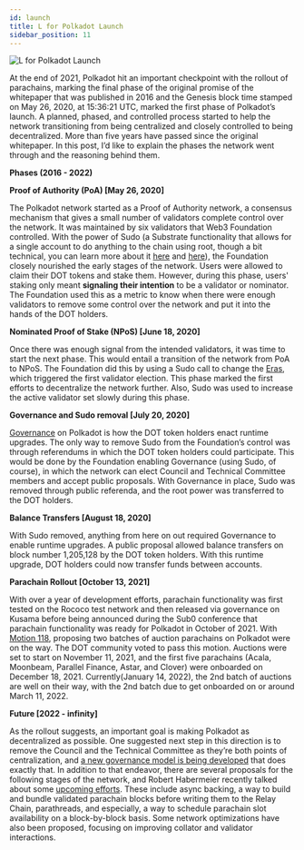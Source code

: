 ```yaml
---
id: launch
title: L for Polkadot Launch
sidebar_position: 11
---
```


![L for Polkadot Launch](assets/L.png)

At the end of 2021, Polkadot hit an important checkpoint with the rollout of parachains, marking the
final phase of the original promise of the whitepaper that was published in 2016 and the Genesis
block time stamped on May 26, 2020, at 15:36:21 UTC, marked the first phase of Polkadot’s launch. A
planned, phased, and controlled process started to help the network transitioning from being
centralized and closely controlled to being decentralized. More than five years have passed since
the original whitepaper. In this post, I’d like to explain the phases the network went through and
the reasoning behind them.

**Phases (2016 - 2022)**

**Proof of Authority (PoA) [May 26, 2020]**

The Polkadot network started as a Proof of Authority network, a consensus mechanism that gives a
small number of validators complete control over the network. It was maintained by six validators
that Web3 Foundation controlled. With the power of Sudo (a Substrate functionality that allows for a
single account to do anything to the chain using root, though a bit technical, you can learn more
about it [here](https://paritytech.github.io/polkadot-sdk/master/pallet_sudo/index.html) and
[here](https://www.shawntabrizi.com/substrate/the-sudo-story-in-substrate/)), the Foundation closely
nourished the early stages of the network. Users were allowed to claim their DOT tokens and stake
them. However, during this phase, users' staking only meant **signaling their intention** to be a
validator or nominator. The Foundation used this as a metric to know when there were enough
validators to remove some control over the network and put it into the hands of the DOT holders.

**Nominated Proof of Stake (NPoS) [June 18, 2020]**

Once there was enough signal from the intended validators, it was time to start the next phase. This
would entail a transition of the network from PoA to NPoS. The Foundation did this by using a Sudo
call to change the
[Eras](https://support.polkadot.network/support/solutions/articles/65000168050-what-is-an-era-),
which triggered the first validator election. This phase marked the first efforts to decentralize
the network further. Also, Sudo was used to increase the active validator set slowly during this
phase.

**Governance and Sudo removal [July 20, 2020]**

[Governance](https://wiki.polkadot.network/docs/learn-governance) on Polkadot is how the DOT token
holders enact runtime upgrades. The only way to remove Sudo from the Foundation’s control was
through referendums in which the DOT token holders could participate. This would be done by the
Foundation enabling Governance (using Sudo, of course), in which the network can elect Council and
Technical Committee members and accept public proposals. With Governance in place, Sudo was removed
through public referenda, and the root power was transferred to the DOT holders.

**Balance Transfers [August 18, 2020]**

With Sudo removed, anything from here on out required Governance to enable runtime upgrades. A
public proposal allowed balance transfers on block number 1,205,128 by the DOT token holders. With
this runtime upgrade, DOT holders could now transfer funds between accounts.

**Parachain Rollout [October 13, 2021]**

With over a year of development efforts, parachain functionality was first tested on the Rococo test
network and then released via governance on Kusama before being announced during the Sub0 conference
that parachain functionality was ready for Polkadot in October of 2021. With
[Motion 118](https://polkadot.polkassembly.io/motion/118), proposing two batches of auction
parachains on Polkadot were on the way. The DOT community voted to pass this motion. Auctions were
set to start on November 11, 2021, and the first five parachains (Acala, Moonbeam, Parallel Finance,
Astar, and Clover) were onboarded on December 18, 2021. Currently(January 14, 2022), the 2nd batch
of auctions are well on their way, with the 2nd batch due to get onboarded on or around March
11, 2022.

**Future [2022 - infinity]**

As the rollout suggests, an important goal is making Polkadot as decentralized as possible. One
suggested next step in this direction is to remove the Council and the Technical Committee as
they’re both points of centralization, and
[a new governance model is being developed](https://github.com/paritytech/substrate/pull/10195) that
does exactly that. In addition to that endeavor, there are several proposals for the following
stages of the network, and Robert Habermeier recently talked about some
[upcoming efforts](https://www.youtube.com/watch?v=z5i7TVEyn-Y). These include async backing, a way
to build and bundle validated parachain blocks before writing them to the Relay Chain, parathreads,
and especially, a way to schedule parachain slot availability on a block-by-block basis. Some
network optimizations have also been proposed, focusing on improving collator and validator
interactions.
